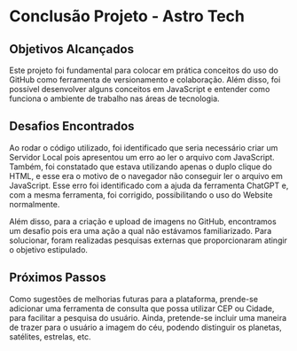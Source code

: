 # Conclusão Projeto - Astro Tech

## Objetivos Alcançados

Este projeto foi fundamental para colocar em prática conceitos do uso do GitHub como ferramenta de versionamento e colaboração. Além disso, foi possível desenvolver alguns conceitos em JavaScript e entender como funciona o ambiente de trabalho nas áreas de tecnologia.

## Desafios Encontrados 

Ao rodar o código utilizado, foi identificado que seria necessário criar um Servidor Local pois apresentou um erro ao ler o arquivo com JavaScript. Também, foi constatado que estava utilizando apenas o duplo clique do HTML, e esse era o motivo de o navegador não conseguir ler o arquivo em JavaScript. Esse erro foi identificado com a ajuda da ferramenta ChatGPT e, com a mesma ferramenta, foi corrigido, possibilitando o uso do Website normalmente.

Além disso, para a criação e upload de imagens no GitHub, encontramos um desafio pois era uma ação a qual não estávamos familiarizado. Para solucionar, foram realizadas pesquisas externas que proporcionaram atingir o objetivo estipulado.

## Próximos Passos

Como sugestões de melhorias futuras para a plataforma, prende-se adicionar uma ferramenta de consulta que possa utilizar CEP ou Cidade, para facilitar a pesquisa do usuário. Ainda, pretende-se incluir uma maneira de trazer para o usuário a imagem do céu, podendo distinguir os planetas, satélites, estrelas, etc.